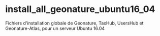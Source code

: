 # install_all_geonature_ubuntu16_04
Fichiers d'installation globale de Geonature, TaxHub, UsersHub et Geonature-Atlas, pour un serveur Ubuntu 16.04
